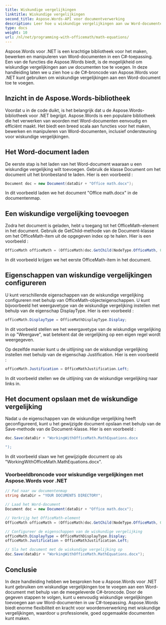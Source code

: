 ```yaml
---
title: Wiskundige vergelijkingen
linktitle: Wiskundige vergelijkingen
second_title: Aspose.Words-API voor documentverwerking
description: Leer hoe u wiskundige vergelijkingen aan uw Word-documenten kunt toevoegen met Aspose.Words voor .NET.
type: docs
weight: 10
url: /nl/net/programming-with-officemath/math-equations/
---
```


Aspose.Words voor .NET is een krachtige bibliotheek voor het maken, bewerken en manipuleren van Word-documenten in een C#-toepassing. Een van de functies die Aspose.Words biedt, is de mogelijkheid om wiskundige vergelijkingen aan uw documenten toe te voegen. In deze handleiding laten we u zien hoe u de C#-broncode van Aspose.Words voor .NET kunt gebruiken om wiskundige vergelijkingen aan een Word-document toe te voegen.

## Inzicht in de Aspose.Words-bibliotheek

Voordat u in de code duikt, is het belangrijk dat u de Aspose.Words-bibliotheek voor .NET begrijpt. Aspose.Words is een populaire bibliotheek die het verwerken van woorden met Word-documenten eenvoudig en efficiënt maakt. Het biedt een breed scala aan functies voor het maken, bewerken en manipuleren van Word-documenten, inclusief ondersteuning voor wiskundige vergelijkingen.

## Het Word-document laden

De eerste stap is het laden van het Word-document waaraan u een wiskundige vergelijking wilt toevoegen. Gebruik de klasse Document om het document uit het bronbestand te laden. Hier is een voorbeeld :

```csharp
Document doc = new Document(dataDir + "Office math.docx");
```

In dit voorbeeld laden we het document "Office math.docx" in de documentenmap.

## Een wiskundige vergelijking toevoegen

Zodra het document is geladen, hebt u toegang tot het OfficeMath-element in het document. Gebruik de GetChild-methode van de Document-klasse om het OfficeMath-item uit de opgegeven index op te halen. Hier is een voorbeeld :

```csharp
OfficeMath officeMath = (OfficeMath)doc.GetChild(NodeType.OfficeMath, 0, true);
```

In dit voorbeeld krijgen we het eerste OfficeMath-item in het document.

## Eigenschappen van wiskundige vergelijkingen configureren

U kunt verschillende eigenschappen van de wiskundige vergelijking configureren met behulp van OfficeMath-objecteigenschappen. U kunt bijvoorbeeld het weergavetype van de wiskundige vergelijking instellen met behulp van de eigenschap DisplayType. Hier is een voorbeeld :

```csharp
officeMath.DisplayType = OfficeMathDisplayType.Display;
```

In dit voorbeeld stellen we het weergavetype van de wiskundige vergelijking in op "Weergave", wat betekent dat de vergelijking op een eigen regel wordt weergegeven.

Op dezelfde manier kunt u de uitlijning van de wiskundige vergelijking instellen met behulp van de eigenschap Justification. Hier is een voorbeeld :

```csharp
officeMath.Justification = OfficeMathJustification.Left;
```

In dit voorbeeld stellen we de uitlijning van de wiskundige vergelijking naar links in.

## Het document opslaan met de wiskundige vergelijking

Nadat u de eigenschappen van de wiskundige vergelijking heeft geconfigureerd, kunt u het gewijzigde document opslaan met behulp van de Save-methode van de Document-klasse. Hier is een voorbeeld :

```csharp
doc.Save(dataDir + "WorkingWithOfficeMath.MathEquations.docx

");
```

In dit voorbeeld slaan we het gewijzigde document op als "WorkingWithOfficeMath.MathEquations.docx".

### Voorbeeldbroncode voor wiskundige vergelijkingen met Aspose.Words voor .NET

```csharp
// Pad naar uw documentenmap
string dataDir = "YOUR DOCUMENTS DIRECTORY";

// Laad het Word-document
Document doc = new Document(dataDir + "Office math.docx");

// Verkrijg het OfficeMath-element
OfficeMath officeMath = (OfficeMath)doc.GetChild(NodeType.OfficeMath, 0, true);

// Configureer de eigenschappen van de wiskundige vergelijking
officeMath.DisplayType = OfficeMathDisplayType.Display;
officeMath.Justification = OfficeMathJustification.Left;

// Sla het document met de wiskundige vergelijking op
doc.Save(dataDir + "WorkingWithOfficeMath.MathEquations.docx");
```

## Conclusie

In deze handleiding hebben we besproken hoe u Aspose.Words voor .NET kunt gebruiken om wiskundige vergelijkingen toe te voegen aan een Word-document met behulp van de meegeleverde C#-broncode. Door de gegeven stappen te volgen, kunt u eenvoudig wiskundige vergelijkingen toevoegen aan uw Word-documenten in uw C#-toepassing. Aspose.Words biedt enorme flexibiliteit en kracht voor woordenverwerking met wiskundige vergelijkingen, waardoor u professionele, goed opgemaakte documenten kunt maken.
